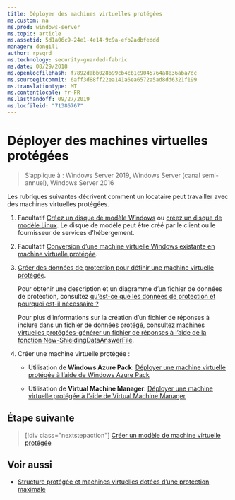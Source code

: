```yaml
---
title: Déployer des machines virtuelles protégées
ms.custom: na
ms.prod: windows-server
ms.topic: article
ms.assetid: 5d1a06c9-24e1-4e14-9c9a-efb2adbfeddd
manager: dongill
author: rpsqrd
ms.technology: security-guarded-fabric
ms.date: 08/29/2018
ms.openlocfilehash: f7892dabb028b99cb4cb1c9045764a8e36aba7dc
ms.sourcegitcommit: 6aff3d88ff22ea141a6ea6572a5ad8dd6321f199
ms.translationtype: MT
ms.contentlocale: fr-FR
ms.lasthandoff: 09/27/2019
ms.locfileid: "71386767"
---
```

# <a name="deploy-shielded-vms"></a>Déployer des machines virtuelles protégées


>S’applique à : Windows Server 2019, Windows Server (canal semi-annuel), Windows Server 2016

Les rubriques suivantes décrivent comment un locataire peut travailler avec des machines virtuelles protégées.

1. Facultatif [Créez un disque de modèle Windows](guarded-fabric-create-a-shielded-vm-template.md) ou [créez un disque de modèle Linux](guarded-fabric-create-a-linux-shielded-vm-template.md). Le disque de modèle peut être créé par le client ou le fournisseur de services d’hébergement. 

2. Facultatif [Conversion d’une machine virtuelle Windows existante en machine virtuelle protégée](guarded-fabric-vm-shielding-helper-vhd.md). 

3. [Créer des données de protection pour définir une machine virtuelle protégée](guarded-fabric-tenant-creates-shielding-data.md).

    Pour obtenir une description et un diagramme d’un fichier de données de protection, consultez [qu’est-ce que les données de protection et pourquoi est-il nécessaire ?](guarded-fabric-and-shielded-vms.md#what-is-shielding-data-and-why-is-it-necessary)
    
    Pour plus d’informations sur la création d’un fichier de réponses à inclure dans un fichier de données protégé, consultez [machines virtuelles protégées-générer un fichier de réponses à l’aide de la fonction New-ShieldingDataAnswerFile](guarded-fabric-sample-unattend-xml-file.md).

4. Créer une machine virtuelle protégée :
 
    - Utilisation de **Windows Azure Pack**: [Déployer une machine virtuelle protégée à l’aide de Windows Azure Pack](guarded-fabric-shielded-vm-windows-azure-pack.md)

    - Utilisation de **Virtual Machine Manager**: [Déployer une machine virtuelle protégée à l’aide de Virtual Machine Manager](guarded-fabric-tenant-deploys-shielded-vm-using-vmm.md)

## <a name="next-step"></a>Étape suivante

> [!div class="nextstepaction"]
> [Créer un modèle de machine virtuelle protégée](guarded-fabric-create-a-shielded-vm-template.md)

## <a name="see-also"></a>Voir aussi

- [Structure protégée et machines virtuelles dotées d’une protection maximale](guarded-fabric-and-shielded-vms-top-node.md)
